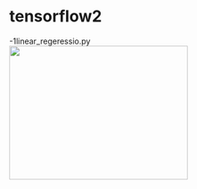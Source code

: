 # tensorflow2

-1linear_regeressio.py
<br/>
<img src="images/projection.png" width="320" height="240">
